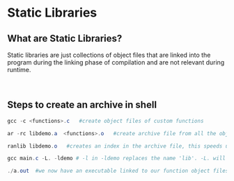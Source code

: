 # Static Libraries

<h2>What are Static Libraries?</h2>
<p>Static libraries are just collections of object files that are linked into the program during the linking phase of compilation and are not relevant during runtime.</p>
<br>
<h2>Steps to create an archive in shell</h2>

```powershell
gcc -c <functions>.c   #create object files of custom functions

ar -rc libdemo.a  <functions>.o   #create archive file from all the object files

ranlib libdemo.o   #creates an index in the archive file, this speeds up linking in the library as well as creates a safety measure if objects call one another.

gcc main.c -L. -ldemo # -l in -ldemo replaces the name 'lib'. -L. will link the static library in the current directory

./a.out  #we now have an executable linked to our function object files that we can run successfuly.
```
